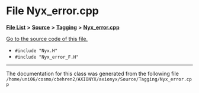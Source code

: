 
# File Nyx\_error.cpp


[**File List**](files.md) **>** [**Source**](dir_74389ed8173ad57b461b9d623a1f3867.md) **>** [**Tagging**](dir_c14a965952b26c2f69053cc66c8fb69f.md) **>** [**Nyx\_error.cpp**](Source_2Tagging_2Nyx__error_8cpp.md)

[Go to the source code of this file.](Source_2Tagging_2Nyx__error_8cpp_source.md)



* `#include "Nyx.H"`
* `#include "Nyx_error_F.H"`
























------------------------------
The documentation for this class was generated from the following file `/home/uni06/cosmo/cbehren2/AXIONYX/axionyx/Source/Tagging/Nyx_error.cpp`